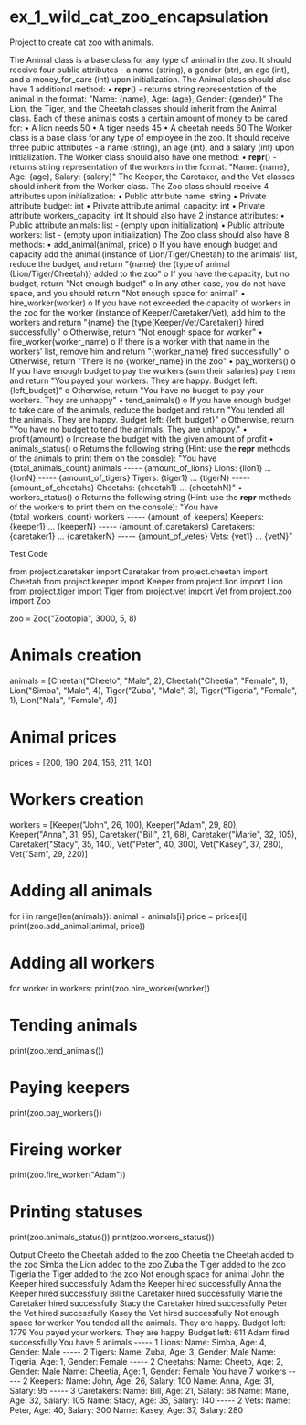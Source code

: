 # ex_1_wild_cat_zoo_encapsulation
Project to create cat zoo with animals. 

The Animal class is a base class for any type of animal in the zoo. It should receive four public attributes - a name (string), a gender (str), an age (int), and a money_for_care (int) upon initialization.
The Animal class should also have 1 additional method:
•	__repr__() - returns string representation of the animal in the format: "Name: {name}, Age: {age}, Gender: {gender}"
The Lion, the Tiger, and the Cheetah classes should inherit from the Animal class. Each of these animals costs a certain amount of money to be cared for:
•	A lion needs 50
•	A tiger needs 45
•	A cheetah needs 60
The Worker class is a base class for any type of employee in the zoo. It should receive three public attributes - a name (string), an age (int), and a salary (int) upon initialization.
The Worker class should also have one method:
•	__repr__() - returns string representation of the workers in the format: "Name: {name}, Age: {age}, Salary: {salary}"
The Keeper, the Caretaker, and the Vet classes should inherit from the Worker class.
The Zoo class should receive 4 attributes upon initialization:
•	Public attribute name: string
•	Private attribute budget: int
•	Private attribute animal_capacity: int
•	Private attribute workers_capacity: int
It should also have 2 instance attributes:
•	Public attribute animals: list - (empty upon initialization)
•	Public attribute workers: list - (empty upon initialization)
The Zoo class should also have 8 methods:
•	add_animal(animal, price)
o	If you have enough budget and capacity add the animal (instance of Lion/Tiger/Cheetah) to the animals' list, reduce the budget, and return "{name} the {type of animal (Lion/Tiger/Cheetah)} added to the zoo"
o	If you have the capacity, but no budget, return "Not enough budget"
o	In any other case, you do not have space, and you should return "Not enough space for animal"
•	hire_worker(worker)
o	If you have not exceeded the capacity of workers in the zoo for the worker (instance of Keeper/Caretaker/Vet), add him to the workers and return "{name} the {type(Keeper/Vet/Caretaker)} hired successfully"
o	Otherwise, return "Not enough space for worker"
•	fire_worker(worker_name)
o	If there is a worker with that name in the workers' list, remove him and return "{worker_name} fired successfully"
o	Otherwise, return "There is no {worker_name} in the zoo"
•	pay_workers()
o	If you have enough budget to pay the workers (sum their salaries) pay them and return "You payed your workers. They are happy. Budget left: {left_budget}"
o	Otherwise, return "You have no budget to pay your workers. They are unhappy"
•	tend_animals()
o	If you have enough budget to take care of the animals, reduce the budget and return "You tended all the animals. They are happy. Budget left: {left_budget}"
o	Otherwise, return "You have no budget to tend the animals. They are unhappy."
•	profit(amount)
o	Increase the budget with the given amount of profit
•	animals_status()
o	Returns the following string (Hint: use the __repr__ methods of the animals to print them on the console):
"You have {total_animals_count} animals
----- {amount_of_lions} Lions:
{lion1}
…
{lionN}
----- {amount_of_tigers} Tigers:
{tiger1}
…
{tigerN}
----- {amount_of_cheetahs} Cheetahs:
{cheetah1}
…
{cheetahN}"
•	workers_status()
o	Returns the following string (Hint: use the __repr__ methods of the workers to print them on the console):
"You have {total_workers_count} workers
----- {amount_of_keepers} Keepers:
{keeper1}
…
{keeperN}
----- {amount_of_caretakers} Caretakers:
{caretaker1}
…
{caretakerN}
----- {amount_of_vetes} Vets:
{vet1}
…
{vetN}"


Test Code

from project.caretaker import Caretaker
from project.cheetah import Cheetah
from project.keeper import Keeper
from project.lion import Lion
from project.tiger import Tiger
from project.vet import Vet
from project.zoo import Zoo


zoo = Zoo("Zootopia", 3000, 5, 8)

# Animals creation
animals = [Cheetah("Cheeto", "Male", 2), Cheetah("Cheetia", "Female", 1), Lion("Simba", "Male", 4), Tiger("Zuba", "Male", 3), Tiger("Tigeria", "Female", 1), Lion("Nala", "Female", 4)]

# Animal prices
prices = [200, 190, 204, 156, 211, 140]

# Workers creation
workers = [Keeper("John", 26, 100), Keeper("Adam", 29, 80), Keeper("Anna", 31, 95), Caretaker("Bill", 21, 68), Caretaker("Marie", 32, 105), Caretaker("Stacy", 35, 140), Vet("Peter", 40, 300), Vet("Kasey", 37, 280), Vet("Sam", 29, 220)]

# Adding all animals
for i in range(len(animals)):
    animal = animals[i]
    price = prices[i]
    print(zoo.add_animal(animal, price))

# Adding all workers
for worker in workers:
    print(zoo.hire_worker(worker))

# Tending animals
print(zoo.tend_animals())

# Paying keepers
print(zoo.pay_workers())

# Fireing worker
print(zoo.fire_worker("Adam"))

# Printing statuses
print(zoo.animals_status())
print(zoo.workers_status())


Output
Cheeto the Cheetah added to the zoo
Cheetia the Cheetah added to the zoo
Simba the Lion added to the zoo
Zuba the Tiger added to the zoo
Tigeria the Tiger added to the zoo
Not enough space for animal
John the Keeper hired successfully
Adam the Keeper hired successfully
Anna the Keeper hired successfully
Bill the Caretaker hired successfully
Marie the Caretaker hired successfully
Stacy the Caretaker hired successfully
Peter the Vet hired successfully
Kasey the Vet hired successfully
Not enough space for worker
You tended all the animals. They are happy. Budget left: 1779
You payed your workers. They are happy. Budget left: 611
Adam fired successfully
You have 5 animals
----- 1 Lions:
Name: Simba, Age: 4, Gender: Male
----- 2 Tigers:
Name: Zuba, Age: 3, Gender: Male
Name: Tigeria, Age: 1, Gender: Female
----- 2 Cheetahs:
Name: Cheeto, Age: 2, Gender: Male
Name: Cheetia, Age: 1, Gender: Female
You have 7 workers
----- 2 Keepers:
Name: John, Age: 26, Salary: 100
Name: Anna, Age: 31, Salary: 95
----- 3 Caretakers:
Name: Bill, Age: 21, Salary: 68
Name: Marie, Age: 32, Salary: 105
Name: Stacy, Age: 35, Salary: 140
----- 2 Vets:
Name: Peter, Age: 40, Salary: 300
Name: Kasey, Age: 37, Salary: 280

